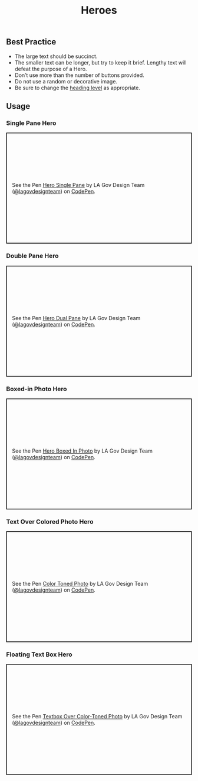 ﻿---
title: Heroes
summary: Large visual presentation device for homepages or interior page tops
tags: hero block
layout: guide
eleventyNavigation:
  key: Heroes
  parent: Extras
  order: 2
  excerpt: Large visual presentation device for homepages or interior page tops
  img: /img/illustrations/illus-single-pane.svg
---

## Best Practice

- The large text should be succinct. 
- The smaller text can be longer, but try to keep it brief. Lengthy text will defeat the purpose of a Hero.
- Don’t use more than the number of buttons provided.
- Do not use a random or decorative image.
- Be sure to change the [heading level](/accessibility/headings/) as appropriate.

## Usage

### Single Pane Hero

<p class="codepen" data-height="300" data-default-tab="result" data-slug-hash="zxYeXaM" data-pen-title="Hero Single Pane" data-editable="true" data-user="lagovdesignteam" style="height: 300px; box-sizing: border-box; display: flex; align-items: center; justify-content: center; border: 2px solid; margin: 1em 0; padding: 1em;">
  <span>See the Pen <a href="https://codepen.io/lagovdesignteam/pen/zxYeXaM">
  Hero Single Pane</a> by LA Gov Design Team (<a href="https://codepen.io/lagovdesignteam">@lagovdesignteam</a>)
  on <a href="https://codepen.io">CodePen</a>.</span>
</p>
<script async src="https://public.codepenassets.com/embed/index.js"></script>

### Double Pane Hero

<p class="codepen" data-height="300" data-default-tab="result" data-slug-hash="JojxVeq" data-pen-title="Hero Dual Pane" data-editable="true" data-user="lagovdesignteam" style="height: 300px; box-sizing: border-box; display: flex; align-items: center; justify-content: center; border: 2px solid; margin: 1em 0; padding: 1em;">
  <span>See the Pen <a href="https://codepen.io/lagovdesignteam/pen/JojxVeq">
  Hero Dual Pane</a> by LA Gov Design Team (<a href="https://codepen.io/lagovdesignteam">@lagovdesignteam</a>)
  on <a href="https://codepen.io">CodePen</a>.</span>
</p>
<script async src="https://public.codepenassets.com/embed/index.js"></script>

### Boxed-in Photo Hero

<p class="codepen" data-height="300" data-default-tab="result" data-slug-hash="pvoGBqL" data-pen-title="Hero Boxed In Photo" data-editable="true" data-user="lagovdesignteam" style="height: 300px; box-sizing: border-box; display: flex; align-items: center; justify-content: center; border: 2px solid; margin: 1em 0; padding: 1em;">
  <span>See the Pen <a href="https://codepen.io/lagovdesignteam/pen/pvoGBqL">
  Hero Boxed In Photo</a> by LA Gov Design Team (<a href="https://codepen.io/lagovdesignteam">@lagovdesignteam</a>)
  on <a href="https://codepen.io">CodePen</a>.</span>
</p>
<script async src="https://public.codepenassets.com/embed/index.js"></script>

### Text Over Colored Photo Hero

<p class="codepen" data-height="300" data-default-tab="result" data-slug-hash="ogNmOVN" data-pen-title="Color Toned Photo" data-editable="true" data-user="lagovdesignteam" style="height: 300px; box-sizing: border-box; display: flex; align-items: center; justify-content: center; border: 2px solid; margin: 1em 0; padding: 1em;">
  <span>See the Pen <a href="https://codepen.io/lagovdesignteam/pen/ogNmOVN">
  Color Toned Photo</a> by LA Gov Design Team (<a href="https://codepen.io/lagovdesignteam">@lagovdesignteam</a>)
  on <a href="https://codepen.io">CodePen</a>.</span>
</p>
<script async src="https://public.codepenassets.com/embed/index.js"></script>

### Floating Text Box Hero

<p class="codepen" data-height="300" data-default-tab="result" data-slug-hash="LEYqvvP" data-pen-title="Textbox Over Color-Toned Photo" data-editable="true" data-user="lagovdesignteam" style="height: 300px; box-sizing: border-box; display: flex; align-items: center; justify-content: center; border: 2px solid; margin: 1em 0; padding: 1em;">
  <span>See the Pen <a href="https://codepen.io/lagovdesignteam/pen/LEYqvvP">
  Textbox Over Color-Toned Photo</a> by LA Gov Design Team (<a href="https://codepen.io/lagovdesignteam">@lagovdesignteam</a>)
  on <a href="https://codepen.io">CodePen</a>.</span>
</p>
<script async src="https://public.codepenassets.com/embed/index.js"></script>

